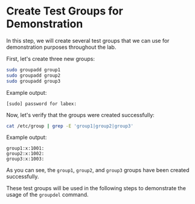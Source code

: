 # Create Test Groups for Demonstration

In this step, we will create several test groups that we can use for demonstration purposes throughout the lab.

First, let's create three new groups:

```bash
sudo groupadd group1
sudo groupadd group2
sudo groupadd group3
```

Example output:

```
[sudo] password for labex:
```

Now, let's verify that the groups were created successfully:

```bash
cat /etc/group | grep -E 'group1|group2|group3'
```

Example output:

```
group1:x:1001:
group2:x:1002:
group3:x:1003:
```

As you can see, the `group1`, `group2`, and `group3` groups have been created successfully.

These test groups will be used in the following steps to demonstrate the usage of the `groupdel` command.
